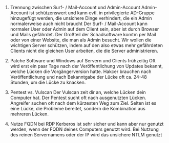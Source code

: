 1. Trennung zwischen Surf- / Mail-Account und Admin-Account
Admin-Account ist schützenswert und kann evtl. in privilegierte AD-Gruppe hinzugefügt werden, die unsichere Dinge verhindert, die ein Admin normalerweise auch nicht braucht
Der Surf- / Mail-Account kann normaler User oder Admin auf dem Client sein, aber ist durch Browser und Mails gefährdet. Der Großteil der Schadsoftware komtm per Mail oder von einer Website, die man als Admin besucht. Wir wollen die wichtigen Server schützen, indem auf den also etwas mehr gefährdeten Clients nicht die gleichen User arbeiten, die die Server administrieren.

2. Patche Software und Windows auf Servern und Clients frühzeitig
Oft wird erst ein paar Tage nach der Veröffentlichung von Updates bekannt, welche Lücken die Vorgängerversion hatte. Hakcer brauchen nach Veröffentlichung und nach Bekanntgabe der Lücke oft ca. 24-48 Stunden, um die Lücke zu knacken.

3. Pentest vs. Vulscan
Der Vulscan zeit dir an, welche Lücken dein Computer hat. Der Pentest sucht oft nach ausgenutzten Lücken. Angreifer suchen oft nach dem kürzesten Weg zum Ziel. Selten ist es eine Lücke, die Probleme bereitet, sondern die Kombination aus mehreren Lücken.

4. Nutze FQDN bei RDP
Kerberos ist sehr sicher und kann aber nur genutzt werden, wenn der FQDN deines Computers genutzt wird. Bei Nutzung des reinen Servernamens oder der IP wird das unsichere NTLM genutzt

